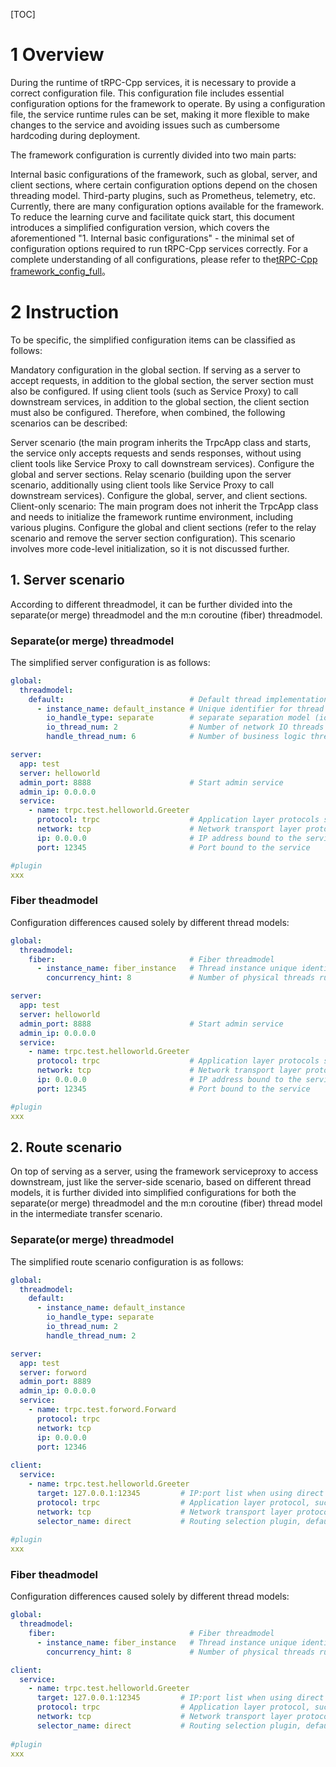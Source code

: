 [TOC]
# 1 Overview

During the runtime of tRPC-Cpp services, it is necessary to provide a correct configuration file. This configuration file includes essential configuration options for the framework to operate. By using a configuration file, the service runtime rules can be set, making it more flexible to make changes to the service and avoiding issues such as cumbersome hardcoding during deployment.

The framework configuration is currently divided into two main parts:

Internal basic configurations of the framework, such as global, server, and client sections, where certain configuration options depend on the chosen threading model.
Third-party plugins, such as Prometheus, telemetry, etc.
Currently, there are many configuration options available for the framework. To reduce the learning curve and facilitate quick start, this document introduces a simplified configuration version, which covers the aforementioned "1. Internal basic configurations" - the minimal set of configuration options required to run tRPC-Cpp services correctly. For a complete understanding of all configurations, please refer to the[tRPC-Cpp framework_config_full](/docs/en/framework_config_full.md)。


# 2 Instruction
To be specific, the simplified configuration items can be classified as follows:

Mandatory configuration in the global section.
If serving as a server to accept requests, in addition to the global section, the server section must also be configured.
If using client tools (such as Service Proxy) to call downstream services, in addition to the global section, the client section must also be configured.
Therefore, when combined, the following scenarios can be described:

Server scenario (the main program inherits the TrpcApp class and starts, the service only accepts requests and sends responses, without using client tools like Service Proxy to call downstream services). Configure the global and server sections.
Relay scenario (building upon the server scenario, additionally using client tools like Service Proxy to call downstream services). Configure the global, server, and client sections.
Client-only scenario: The main program does not inherit the TrpcApp class and needs to initialize the framework runtime environment, including various plugins. Configure the global and client sections (refer to the relay scenario and remove the server section configuration). This scenario involves more code-level initialization, so it is not discussed further.

## 1. Server scenario
According to different threadmodel, it can be further divided into the separate(or merge) threadmodel and the m:n coroutine (fiber) threadmodel.
###  Separate(or merge) threadmodel

The simplified server configuration is as follows:

```yaml
global:
  threadmodel:
    default:                            # Default thread implementation mode, which is the 1:1 separate(or merge) threadmodel.
      - instance_name: default_instance # Unique identifier for thread instances, multiple default thread instances can be configured.
        io_handle_type: separate        # separate separation model (io/handle running on different threads) or merge merging model (io/handle running on the same thread)
        io_thread_num: 2                # Number of network IO threads
        handle_thread_num: 6            # Number of business logic threads

server:
  app: test
  server: helloworld
  admin_port: 8888                      # Start admin service
  admin_ip: 0.0.0.0
  service:
    - name: trpc.test.helloworld.Greeter
      protocol: trpc                    # Application layer protocols such as: trpc/http/...
      network: tcp                      # Network transport layer protocols such as: tcp/udp
      ip: 0.0.0.0                       # IP address bound to the service
      port: 12345                       # Port bound to the service

#plugin
xxx
```
###  Fiber theadmodel
Configuration differences caused solely by different thread models:
```yaml
global:
  threadmodel:
    fiber:                              # Fiber threadmodel
      - instance_name: fiber_instance   # Thread instance unique identifier, currently does not support configuring multiple Fiber thread instances
        concurrency_hint: 8             # Number of physical threads running Fiber Workers, it is recommended to configure it as the actual number of available cores (otherwise read system configuration)

server:
  app: test
  server: helloworld
  admin_port: 8888                      # Start admin service
  admin_ip: 0.0.0.0
  service:
    - name: trpc.test.helloworld.Greeter
      protocol: trpc                    # Application layer protocols such as: trpc/http/...
      network: tcp                      # Network transport layer protocols such as: tcp/udp
      ip: 0.0.0.0                       # IP address bound to the service
      port: 12345                       # Port bound to the service

#plugin
xxx
```

## 2. Route scenario
On top of serving as a server, using the framework serviceproxy to access downstream, just like the server-side scenario, based on different thread models, it is further divided into simplified configurations for both the separate(or merge) threadmodel and the m:n coroutine (fiber) thread model in the intermediate transfer scenario.

###  Separate(or merge) threadmodel

The simplified route scenario configuration is as follows:
```yaml
global:
  threadmodel:
    default:
      - instance_name: default_instance
        io_handle_type: separate
        io_thread_num: 2
        handle_thread_num: 2

server:
  app: test
  server: forword
  admin_port: 8889
  admin_ip: 0.0.0.0
  service:
    - name: trpc.test.forword.Forward
      protocol: trpc
      network: tcp
      ip: 0.0.0.0
      port: 12346
         
client:
  service:
    - name: trpc.test.helloworld.Greeter
      target: 127.0.0.1:12345         # IP:port list when using direct connection mode, multiple can be configured simultaneously, such as 127.0.0.1:10001,127.0.0.1:10002
      protocol: trpc                  # Application layer protocol, such as trpc/http/...
      network: tcp                    # Network transport layer protocol, such as tcp/udp
      selector_name: direct           # Routing selection plugin, default is direct for direct connection mode, i.e., directly configuring IP:port
        
#plugin
xxx
```

###  Fiber theadmodel
Configuration differences caused solely by different thread models:
```yaml
global:
  threadmodel:
    fiber:                              # Fiber threadmodel
      - instance_name: fiber_instance   # Thread instance unique identifier, currently does not support configuring multiple Fiber thread instances
        concurrency_hint: 8             # Number of physical threads running Fiber Workers, it is recommended to configure it as the actual number of available cores (otherwise read system configuration)

client:
  service:
    - name: trpc.test.helloworld.Greeter
      target: 127.0.0.1:12345         # IP:port list when using direct connection mode, multiple can be configured simultaneously, such as 127.0.0.1:10001,127.0.0.1:10002
      protocol: trpc                  # Application layer protocol, such as trpc/http/...
      network: tcp                    # Network transport layer protocol, such as tcp/udp
      selector_name: direct           # Routing selection plugin, default is direct for direct connection mode, i.e., directly configuring IP:port
        
#plugin
xxx
```